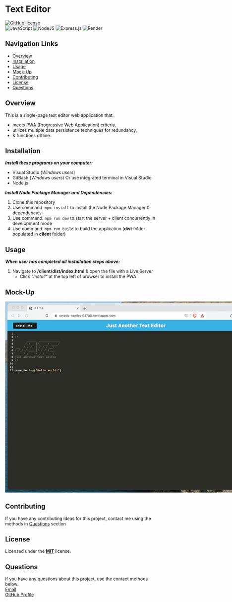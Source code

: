 # Text Editor
[![GitHub license](https://img.shields.io/badge/License-MIT-teal.svg)](https://opensource.org/licenses/MIT)<br>
![JavaScript](https://img.shields.io/badge/javascript-%23323330.svg?style=for-the-badge&logo=javascript&logoColor=%23F7DF1E)
![NodeJS](https://img.shields.io/badge/node.js-6DA55F?style=for-the-badge&logo=node.js&logoColor=white)
![Express.js](https://img.shields.io/badge/express.js-%23404d59.svg?style=for-the-badge&logo=express&logoColor=%2361DAFB)
![Render](https://img.shields.io/badge/Render-%46E3B7.svg?style=for-the-badge&logo=render&logoColor=white)<br>

## Navigation Links
+ [Overview](#overview)
+ [Installation](#installation)
+ [Usage](#usage)
+ [Mock-Up](#mock-up)
+ [Contributing](#contributing)
+ [License](#license)
+ [Questions](#questions)

## Overview
This is a single-page text editor web application that:<br>
+ meets PWA (Progressive Web Application) criteria,<br>
+ utilizes multiple data persistence techniques for redundancy,<br>
+ & functions offline.

## Installation
***Install these programs on your computer:***
+ Visual Studio (*Windows users*)<br>
+ GitBash (*Windows users*) Or use integrated terminal in Visual Studio<br> 
+ Node.js<br>

***Install Node Package Manager and Dependencies:***<br>
1. Clone this repository<br>
2. Use command: `npm install` to install the Node Package Manager & dependencies<br> 
3. Use command: `npm run dev` to start the server + client concurrently in development mode<br>
4. Use command: `npm run build` to build the application (**dist** folder populated in **client** folder)<br>

## Usage
***When user has completed all installation steps above:***<br> 
1. Navigate to **/client/dist/index.html** & open the file with a Live Server <br>
    - Click *"Install"* at the top left of browser to install the PWA

## Mock-Up
<div>
    <a href="./assets/19-pwa-homework-demo-01.gif">
      <img style="max-width:800px;" src="./assets/19-pwa-homework-demo-01.gif">
    </a>
  </div>


## Contributing
If you have any contributing ideas for this project, contact me using the methods in [Questions](#questions) section

## License
Licensed under the <a href="https://github.com/techmack92/text-editor/blob/main/LICENSE"> **MIT**</a> license.

## Questions
If you have any questions about this project, use the contact methods below.<br>
[Email](mailto:mldixon9750@gmail.com)<br>
[GitHub Profile](https://github.com/techmack92) 